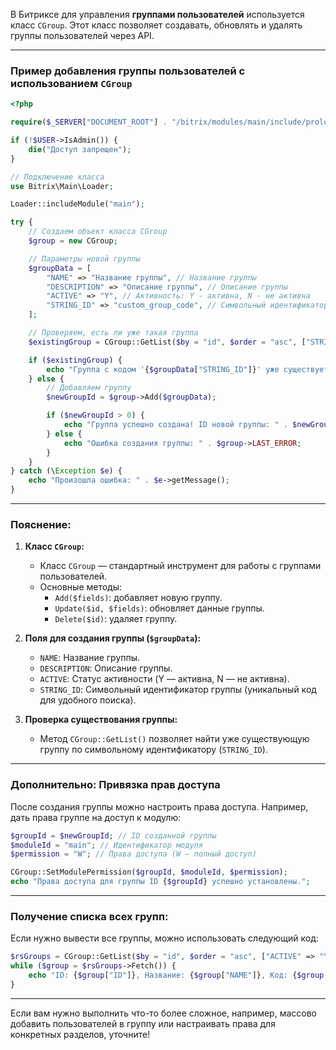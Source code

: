 В Битриксе для управления **группами пользователей** используется класс `CGroup`. Этот класс позволяет создавать, обновлять и удалять группы пользователей через API. 

---

### Пример добавления группы пользователей с использованием `CGroup`

```php
<?php

require($_SERVER["DOCUMENT_ROOT"] . "/bitrix/modules/main/include/prolog_before.php");

if (!$USER->IsAdmin()) {
    die("Доступ запрещен");
}

// Подключение класса
use Bitrix\Main\Loader;

Loader::includeModule("main");

try {
    // Создаем объект класса CGroup
    $group = new CGroup;

    // Параметры новой группы
    $groupData = [
        "NAME" => "Название группы", // Название группы
        "DESCRIPTION" => "Описание группы", // Описание группы
        "ACTIVE" => "Y", // Активность: Y - активна, N - не активна
        "STRING_ID" => "custom_group_code", // Символьный идентификатор группы
    ];

    // Проверяем, есть ли уже такая группа
    $existingGroup = CGroup::GetList($by = "id", $order = "asc", ["STRING_ID" => $groupData["STRING_ID"]])->Fetch();

    if ($existingGroup) {
        echo "Группа с кодом '{$groupData["STRING_ID"]}' уже существует (ID: {$existingGroup["ID"]}).";
    } else {
        // Добавляем группу
        $newGroupId = $group->Add($groupData);

        if ($newGroupId > 0) {
            echo "Группа успешно создана! ID новой группы: " . $newGroupId;
        } else {
            echo "Ошибка создания группы: " . $group->LAST_ERROR;
        }
    }
} catch (\Exception $e) {
    echo "Произошла ошибка: " . $e->getMessage();
}
```

---

### Пояснение:

1. **Класс `CGroup`:**
   - Класс `CGroup` — стандартный инструмент для работы с группами пользователей.
   - Основные методы:
     - `Add($fields)`: добавляет новую группу.
     - `Update($id, $fields)`: обновляет данные группы.
     - `Delete($id)`: удаляет группу.

2. **Поля для создания группы (`$groupData`):**
   - `NAME`: Название группы.
   - `DESCRIPTION`: Описание группы.
   - `ACTIVE`: Статус активности (Y — активна, N — не активна).
   - `STRING_ID`: Символьный идентификатор группы (уникальный код для удобного поиска).

3. **Проверка существования группы:**
   - Метод `CGroup::GetList()` позволяет найти уже существующую группу по символьному идентификатору (`STRING_ID`).

---

### Дополнительно: Привязка прав доступа

После создания группы можно настроить права доступа. Например, дать права группе на доступ к модулю:

```php
$groupId = $newGroupId; // ID созданной группы
$moduleId = "main"; // Идентификатор модуля
$permission = "W"; // Права доступа (W — полный доступ)

CGroup::SetModulePermission($groupId, $moduleId, $permission);
echo "Права доступа для группы ID {$groupId} успешно установлены.";
```

---

### Получение списка всех групп:

Если нужно вывести все группы, можно использовать следующий код:

```php
$rsGroups = CGroup::GetList($by = "id", $order = "asc", ["ACTIVE" => "Y"]);
while ($group = $rsGroups->Fetch()) {
    echo "ID: {$group["ID"]}, Название: {$group["NAME"]}, Код: {$group["STRING_ID"]}" . PHP_EOL;
}
```

---

Если вам нужно выполнить что-то более сложное, например, массово добавить пользователей в группу или настраивать права для конкретных разделов, уточните!
